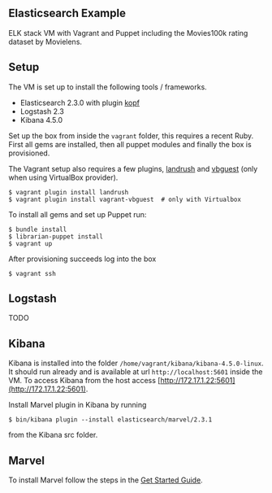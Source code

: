 Elasticsearch Example
---------------------

ELK stack VM with Vagrant and Puppet including the Movies100k rating dataset by Movielens.

## Setup

The VM is set up to install the following tools / frameworks.

* Elasticsearch 2.3.0 with plugin [kopf](https://github.com/lmenezes/elasticsearch-kopf)
* Logstash 2.3
* Kibana 4.5.0

Set up the box from inside the `vagrant` folder, this requires a recent Ruby. First all gems are installed, then all puppet modules and finally the box is provisioned.

The Vagrant setup also requires a few plugins, [landrush](https://github.com/vagrant-landrush/landrush) and [vbguest](https://github.com/dotless-de/vagrant-vbguest)
(only when using VirtualBox provider).

```
$ vagrant plugin install landrush
$ vagrant plugin install vagrant-vbguest  # only with Virtualbox
```

To install all gems and set up Puppet run:

```
$ bundle install
$ librarian-puppet install
$ vagrant up
```

After provisioning succeeds log into the box

```
$ vagrant ssh
```


## Logstash

TODO


## Kibana

Kibana is installed into the folder `/home/vagrant/kibana/kibana-4.5.0-linux`.
It should run already and is available at url `http://localhost:5601` inside the VM. To
access Kibana from the host access [http://172.17.1.22:5601](http://172.17.1.22:5601).

Install Marvel plugin in Kibana by running

```
$ bin/kibana plugin --install elasticsearch/marvel/2.3.1
```

from the Kibana src folder.


## Marvel

To install Marvel follow the steps in the [Get Started Guide](https://www.elastic.co/guide/en/marvel/current/installing-marvel.html).
